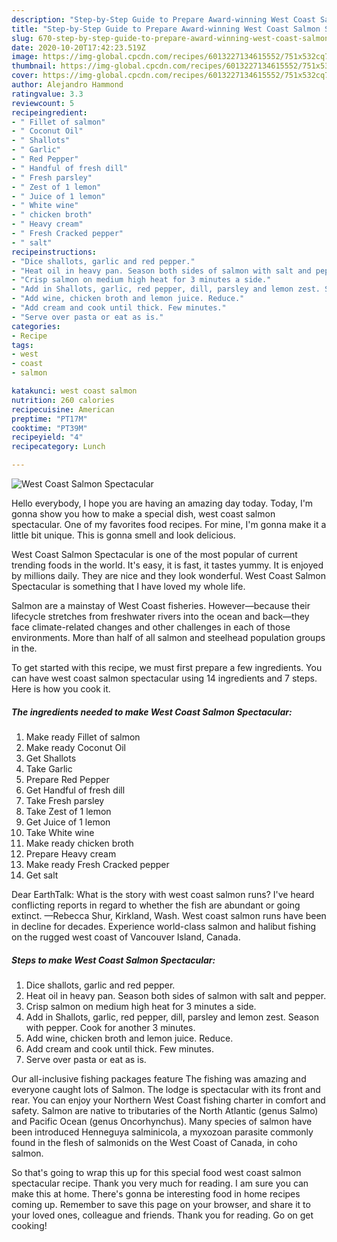 ```yaml
---
description: "Step-by-Step Guide to Prepare Award-winning West Coast Salmon Spectacular"
title: "Step-by-Step Guide to Prepare Award-winning West Coast Salmon Spectacular"
slug: 670-step-by-step-guide-to-prepare-award-winning-west-coast-salmon-spectacular
date: 2020-10-20T17:42:23.519Z
image: https://img-global.cpcdn.com/recipes/6013227134615552/751x532cq70/west-coast-salmon-spectacular-recipe-main-photo.jpg
thumbnail: https://img-global.cpcdn.com/recipes/6013227134615552/751x532cq70/west-coast-salmon-spectacular-recipe-main-photo.jpg
cover: https://img-global.cpcdn.com/recipes/6013227134615552/751x532cq70/west-coast-salmon-spectacular-recipe-main-photo.jpg
author: Alejandro Hammond
ratingvalue: 3.3
reviewcount: 5
recipeingredient:
- " Fillet of salmon"
- " Coconut Oil"
- " Shallots"
- " Garlic"
- " Red Pepper"
- " Handful of fresh dill"
- " Fresh parsley"
- " Zest of 1 lemon"
- " Juice of 1 lemon"
- " White wine"
- " chicken broth"
- " Heavy cream"
- " Fresh Cracked pepper"
- " salt"
recipeinstructions:
- "Dice shallots, garlic and red pepper."
- "Heat oil in heavy pan. Season both sides of salmon with salt and pepper."
- "Crisp salmon on medium high heat for 3 minutes a side."
- "Add in Shallots, garlic, red pepper, dill, parsley and lemon zest. Season with pepper. Cook for another 3 minutes."
- "Add wine, chicken broth and lemon juice. Reduce."
- "Add cream and cook until thick. Few minutes."
- "Serve over pasta or eat as is."
categories:
- Recipe
tags:
- west
- coast
- salmon

katakunci: west coast salmon 
nutrition: 260 calories
recipecuisine: American
preptime: "PT17M"
cooktime: "PT39M"
recipeyield: "4"
recipecategory: Lunch

---
```



![West Coast Salmon Spectacular](https://img-global.cpcdn.com/recipes/6013227134615552/751x532cq70/west-coast-salmon-spectacular-recipe-main-photo.jpg)

Hello everybody, I hope you are having an amazing day today. Today, I'm gonna show you how to make a special dish, west coast salmon spectacular. One of my favorites food recipes. For mine, I'm gonna make it a little bit unique. This is gonna smell and look delicious.

West Coast Salmon Spectacular is one of the most popular of current trending foods in the world. It's easy, it is fast, it tastes yummy. It is enjoyed by millions daily. They are nice and they look wonderful. West Coast Salmon Spectacular is something that I have loved my whole life.

Salmon are a mainstay of West Coast fisheries. However—because their lifecycle stretches from freshwater rivers into the ocean and back—they face climate-related changes and other challenges in each of those environments. More than half of all salmon and steelhead population groups in the.


To get started with this recipe, we must first prepare a few ingredients. You can have west coast salmon spectacular using 14 ingredients and 7 steps. Here is how you cook it.

<!--inarticleads1-->

##### The ingredients needed to make West Coast Salmon Spectacular:

1. Make ready  Fillet of salmon
1. Make ready  Coconut Oil
1. Get  Shallots
1. Take  Garlic
1. Prepare  Red Pepper
1. Get  Handful of fresh dill
1. Take  Fresh parsley
1. Take  Zest of 1 lemon
1. Get  Juice of 1 lemon
1. Take  White wine
1. Make ready  chicken broth
1. Prepare  Heavy cream
1. Make ready  Fresh Cracked pepper
1. Get  salt


Dear EarthTalk: What is the story with west coast salmon runs? I&#39;ve heard conflicting reports in regard to whether the fish are abundant or going extinct. —Rebecca Shur, Kirkland, Wash. West coast salmon runs have been in decline for decades. Experience world-class salmon and halibut fishing on the rugged west coast of Vancouver Island, Canada. 

<!--inarticleads2-->

##### Steps to make West Coast Salmon Spectacular:

1. Dice shallots, garlic and red pepper.
1. Heat oil in heavy pan. Season both sides of salmon with salt and pepper.
1. Crisp salmon on medium high heat for 3 minutes a side.
1. Add in Shallots, garlic, red pepper, dill, parsley and lemon zest. Season with pepper. Cook for another 3 minutes.
1. Add wine, chicken broth and lemon juice. Reduce.
1. Add cream and cook until thick. Few minutes.
1. Serve over pasta or eat as is.


Our all-inclusive fishing packages feature The fishing was amazing and everyone caught lots of Salmon. The lodge is spectacular with its front and rear. You can enjoy your Northern West Coast fishing charter in comfort and safety. Salmon are native to tributaries of the North Atlantic (genus Salmo) and Pacific Ocean (genus Oncorhynchus). Many species of salmon have been introduced Henneguya salminicola, a myxozoan parasite commonly found in the flesh of salmonids on the West Coast of Canada, in coho salmon. 

So that's going to wrap this up for this special food west coast salmon spectacular recipe. Thank you very much for reading. I am sure you can make this at home. There's gonna be interesting food in home recipes coming up. Remember to save this page on your browser, and share it to your loved ones, colleague and friends. Thank you for reading. Go on get cooking!
